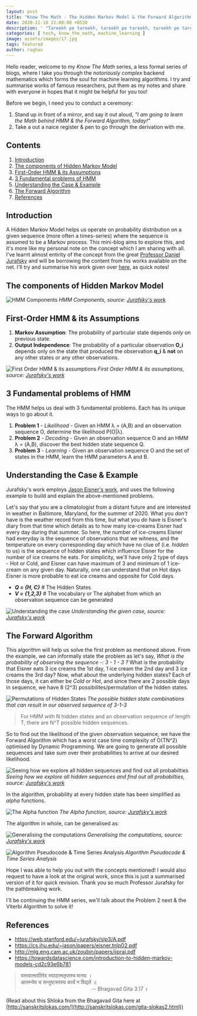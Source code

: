 ```yaml
---
layout: post
title: "Know The Math - The Hidden Markov Model & the Forward Algorithm"
date: 2020-11-10 22:00:00 +0530
description: ' "Tareekh pe tareekh, tareekh pe tareekh, tareekh pe tareekh milti gayi My Lord, par insaaf nahi mila" - Sunny Deol from movie Damini '
categories: [ tech, know_the_math, machine_learning ]
image: assets/images/17.jpg
tags: featured
author: raghav
---
```


[hmm_components]: ../assets/post_imgs/2020-11-10-ktm-hmm_1/hmm_components.png
[hmm_first_order_assumptions]: ../assets/post_imgs/2020-11-10-ktm-hmm_1/hmm_assumptions.jpg
[understanding_the_case]: ../assets/post_imgs/2020-11-10-ktm-hmm_1/case_intro.PNG
[hidden_state_permutation]: ../assets/post_imgs/2020-11-10-ktm-hmm_1/hidden_state_permutations.jpg
[forward_algorithm_1]: ../assets/post_imgs/2020-11-10-ktm-hmm_1/forward_algorithm_1.PNG
[forward_algorithm_2]: ../assets/post_imgs/2020-11-10-ktm-hmm_1/forward_algorithm_2.jpg
[forward_algorithm_3]: ../assets/post_imgs/2020-11-10-ktm-hmm_1/forward_algorithm_3.PNG
[forward_algorithm_4]: ../assets/post_imgs/2020-11-10-ktm-hmm_1/forward_algorithm_4.jpg
[jurafskys_work]: https://web.stanford.edu/~jurafsky/slp3/A.pdf
[eisner_work]: https://cs.jhu.edu/~jason/papers/eisner.tnlp02.pdf

Hello reader, welcome to my _Know The Math_ series, a less formal series of blogs, where I take you through the *notoriously complex* backend mathematics which forms the soul for machine learning algorithms. I try and summarise works of famous researchers, put them as my notes and share with everyone in hopes that it might be helpful for you too!

Before we begin, I need you to conduct a ceremony:

1. Stand up in front of a mirror, and say it out aloud, _"I am going to learn the Math behind HMM & the Forward Algorithm, today!"_
2. Take a out a naice register & pen to go through the derivation with me.

## Contents

1. [Introduction](#introduction)
2. [The components of Hidden Markov Model](#the-components-of-hidden-markov-model)
3. [First-Order HMM & its Assumptions](#first-order-hmm--its-assumptions)
4. [3 Fundamental problems of HMM](#3-fundamental-problems-of-hmm)
5. [Understanding the Case & Example](#understanding-the-case--example)
6. [The Forward Algorithm](#the-forward-algorithm)
7. [References](#references)

## Introduction

A Hidden Markov Model helps us operate on probability distribution on a given sequence (more often a times-series) where the sequence is assumed to be a Markov process. This mini-blog aims to explore this, and it's more like my personal note on the concept which I am sharing with all. I've learnt almost entirity of the concept from the great [Professor Daniel Jurafsky](https://en.wikipedia.org/wiki/Dan_Jurafsky) and will be borrowing the content from his works available on the net. I'll try and summarise his work given over [here][jurafskys_work], as quick notes!

## The components of Hidden Markov Model

![HMM Components][hmm_components]
*HMM Components, source: [Jurafsky's work][jurafskys_work]*

## First-Order HMM & its Assumptions

1. **Markov Assumption**: The probability of particular state depends _only_ on previous state.
2. **Output Independence**: The probability of a particular observation **O_i** depends only on the state that produced the observation **q_i** & **not** on any other states or any other observations.

![First Order HMM & its assumptions][hmm_first_order_assumptions]
*First Order HMM & its assumptions, source: [Jurafsky's work][jurafskys_work]*

## 3 Fundamental problems of HMM

The HMM helps us deal with 3 fundamental problems. Each has its unique ways to go about it.

1. **Problem 1** - _Likelihood_ - Given an HMM λ = (A,B) and an observation sequence O, determine the likelihood P(O\|λ).
2. **Problem 2** - _Decoding_ - Given an observation sequence O and an HMM λ = (A,B), discover the best hidden state sequence Q.
3. **Problem 3** - _Learning_ - Given an observation sequence O and the set of states in the HMM, learn the HMM parameters A and B.

## Understanding the Case & Example

Jurafsky's work employs [Jason Eisner's work][eisner_work], and uses the following example to build and explain the above-mentioned problems.

Let's say that you are a climatologist from a distant future and are interested in weather in Baltimore, Maryland, for the summer of 2020. What you _don't_ have is the weather record from this time, but what you _do_ have is Eisner's diary from that time which details as to how many ice-creams Eisner had every day during that summer. So here, the number of ice-creams Eisner had everyday is the sequence of observations that we witness, and the temperature on every corresponding day which have no clue of (i.e. _hidden_ to us) is the sequence of hidden states which influence Eisner for the number of ice creams he eats. For simplicity, we'll have only 2 type of days - Hot or Cold, and Eisner can have maximum of 3 and minimum of 1 ice-cream on any given day. Naturally, one can understand that on Hot days Eisner is more probable to eat ice creams and opposite for Cold days.

+ _**Q = {H, C}**_ # The Hidden States
+ _**V = {1,2,3}**_ # The vocabulary or The alphabet from which an observation sequence can be generated

![Understanding the case][understanding_the_case]
*Understanding the given case, source: [Jurafsky's work][jurafskys_work]*

## The Forward Algorithm

This algorithm will help us solve the first problem as mentioned above. From the example, we can informally state the problem as let's say, _What is the probability of observing the sequence -: 3 - 1 - 3 ?_ What is the probability that Eisner eats 3 ice creams the 1st day, 1 ice cream the 2nd day and 3 ice creams the 3rd day? Now, what about the underlying hidden states? Each of those days, it can either be _Cold_ or _Hot_, and since there are 2 possible days in sequence, we have 8 (2^3) possibilites/permutation of the hidden states.

![Permutations of Hidden States][hidden_state_permutation]
*The possible hidden state combinations that can result in our observed sequence of 3-1-3*

> For HMM with N hidden states and an observation sequence of length T, there are N^T possible hidden sequences.

So to find out the likelihood of the given observation sequence, we have the Forward Algorithm which has a worst case time complexity of O(TN^2) optimised by Dynamic Programming. We are going to generate all possible sequences and take sum over their probabilities to arrive at our desired likelihood.

![Seeing how we explore all hidden sequences and find out all probabilties][forward_algorithm_1]
*Seeing how we explore all hidden sequences and find out all probabilties, source: [Jurafsky's work][jurafskys_work]*

In the algorithm, probability at every hidden state has been simplified as _alpha_ functions.

![The Alpha function][forward_algorithm_2]
*The Alpha function, source: [Jurafsky's work][jurafskys_work]*

The algorithm in whole, can be generalised as:

![Generalising the computations][forward_algorithm_3]
*Generalising the computations, source: [Jurafsky's work][jurafskys_work]*

![Algorithm Pseudocode & Time Series Analysis][forward_algorithm_4]
*Algorithm Pseudocode & Time Series Analysis*

Hope I was able to help you out with the concepts mentioned! I would also request to have a look at the original work, since this is just a summarised version of it for quick revision. Thank you so much Professor Jurafsky for the pathbreaking work.

I'll be continuing the HMM series, we'll talk about the Problem 2 next & the Viterbi Algorithm to solve it!

## References

+ <https://web.stanford.edu/~jurafsky/slp3/A.pdf>
+ <https://cs.jhu.edu/~jason/papers/eisner.tnlp02.pdf>
+ <http://mlg.eng.cam.ac.uk/zoubin/papers/ijprai.pdf>
+ <https://towardsdatascience.com/introduction-to-hidden-markov-models-cd2c93e6b781>

> यस्त्वात्मरतिरेव स्यादात्मतृप्तश्च मानवः ।   
> आत्मन्येव च सन्तुष्टस्तस्य कार्यं न विद्यते ॥                  
> &nbsp;&nbsp;&nbsp;&nbsp;&nbsp;&nbsp;&nbsp;&nbsp;&nbsp;&nbsp;&nbsp;&nbsp;&nbsp;&nbsp;&nbsp;&nbsp;&nbsp;&nbsp;&nbsp;&nbsp;&nbsp;&nbsp;&nbsp;&nbsp;&nbsp;&nbsp;&nbsp;&nbsp;&nbsp;&nbsp;&nbsp;&nbsp;&nbsp;&nbsp;&nbsp;&nbsp;&nbsp;&nbsp;&nbsp;&nbsp;&nbsp;&nbsp;&nbsp;&nbsp;&nbsp;&nbsp;&nbsp;&nbsp;&nbsp;-- Bhagavad Gita 3.17 ॥

(Read about this Shloka from the Bhagavad Gita here at [http://sanskritslokas.com/](http://sanskritslokas.com/gita-slokas2.html))